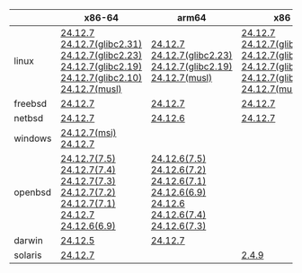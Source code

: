 ||x86-64|arm64|x86|ppc64le|armel|armv7|
| --- | --- | --- | --- | --- | --- | --- |
|linux|[24.12.7](https://github.com/roswell/sbcl_head/releases/download/24.12.7/sbcl-24.12.7-x86-64-linux-binary.tar.bz2)<br />[24.12.7(glibc2.31)](https://github.com/roswell/sbcl_head/releases/download/24.12.7/sbcl-24.12.7-x86-64-linux-glibc2.31-binary.tar.bz2)<br />[24.12.7(glibc2.23)](https://github.com/roswell/sbcl_head/releases/download/24.12.7/sbcl-24.12.7-x86-64-linux-glibc2.23-binary.tar.bz2)<br />[24.12.7(glibc2.19)](https://github.com/roswell/sbcl_head/releases/download/24.12.7/sbcl-24.12.7-x86-64-linux-glibc2.19-binary.tar.bz2)<br />[24.12.7(glibc2.10)](https://github.com/roswell/sbcl_head/releases/download/24.12.7/sbcl-24.12.7-x86-64-linux-glibc2.10-binary.tar.bz2)<br />[24.12.7(musl)](https://github.com/roswell/sbcl_head/releases/download/24.12.7/sbcl-24.12.7-x86-64-linux-musl-binary.tar.bz2)<br />|[24.12.7](https://github.com/roswell/sbcl_head/releases/download/24.12.7/sbcl-24.12.7-arm64-linux-binary.tar.bz2)<br />[24.12.7(glibc2.23)](https://github.com/roswell/sbcl_head/releases/download/24.12.7/sbcl-24.12.7-arm64-linux-glibc2.23-binary.tar.bz2)<br />[24.12.7(glibc2.19)](https://github.com/roswell/sbcl_head/releases/download/24.12.7/sbcl-24.12.7-arm64-linux-glibc2.19-binary.tar.bz2)<br />[24.12.7(musl)](https://github.com/roswell/sbcl_head/releases/download/24.12.7/sbcl-24.12.7-arm64-linux-musl-binary.tar.bz2)<br />|[24.12.7](https://github.com/roswell/sbcl_head/releases/download/24.12.7/sbcl-24.12.7-x86-linux-binary.tar.bz2)<br />[24.12.7(glibc2.31)](https://github.com/roswell/sbcl_head/releases/download/24.12.7/sbcl-24.12.7-x86-linux-glibc2.31-binary.tar.bz2)<br />[24.12.7(glibc2.23)](https://github.com/roswell/sbcl_head/releases/download/24.12.7/sbcl-24.12.7-x86-linux-glibc2.23-binary.tar.bz2)<br />[24.12.7(glibc2.19)](https://github.com/roswell/sbcl_head/releases/download/24.12.7/sbcl-24.12.7-x86-linux-glibc2.19-binary.tar.bz2)<br />[24.12.7(glibc2.10)](https://github.com/roswell/sbcl_head/releases/download/24.12.7/sbcl-24.12.7-x86-linux-glibc2.10-binary.tar.bz2)<br />[24.12.7(musl)](https://github.com/roswell/sbcl_head/releases/download/24.12.7/sbcl-24.12.7-x86-linux-musl-binary.tar.bz2)<br />|[24.12.7](https://github.com/roswell/sbcl_head/releases/download/24.12.7/sbcl-24.12.7-ppc64le-linux-binary.tar.bz2)<br />[24.12.7(glibc2.23)](https://github.com/roswell/sbcl_head/releases/download/24.12.7/sbcl-24.12.7-ppc64le-linux-glibc2.23-binary.tar.bz2)<br />[24.12.7(glibc2.19)](https://github.com/roswell/sbcl_head/releases/download/24.12.7/sbcl-24.12.7-ppc64le-linux-glibc2.19-binary.tar.bz2)<br />|[24.12.6](https://github.com/roswell/sbcl_head/releases/download/24.12.6/sbcl-24.12.6-armel-linux-binary.tar.bz2)<br />|[24.12.6](https://github.com/roswell/sbcl_head/releases/download/24.12.6/sbcl-24.12.6-armv7-linux-binary.tar.bz2)<br />|
|freebsd|[24.12.7](https://github.com/roswell/sbcl_head/releases/download/24.12.7/sbcl-24.12.7-x86-64-freebsd-binary.tar.bz2)<br />|[24.12.7](https://github.com/roswell/sbcl_head/releases/download/24.12.7/sbcl-24.12.7-arm64-freebsd-binary.tar.bz2)<br />|[24.12.7](https://github.com/roswell/sbcl_head/releases/download/24.12.7/sbcl-24.12.7-x86-freebsd-binary.tar.bz2)<br />||||
|netbsd|[24.12.7](https://github.com/roswell/sbcl_head/releases/download/24.12.7/sbcl-24.12.7-x86-64-netbsd-binary.tar.bz2)<br />|[24.12.6](https://github.com/roswell/sbcl_head/releases/download/24.12.6/sbcl-24.12.6-arm64-netbsd-binary.tar.bz2)<br />|[24.12.7](https://github.com/roswell/sbcl_head/releases/download/24.12.7/sbcl-24.12.7-x86-netbsd-binary.tar.bz2)<br />||||
|windows|[24.12.7(msi)](https://github.com/roswell/sbcl_head/releases/download/24.12.7/sbcl-24.12.7-x86-64-windows-binary.msi)<br />[24.12.7](https://github.com/roswell/sbcl_head/releases/download/24.12.7/sbcl-24.12.7-x86-64-windows-binary.tar.bz2)<br />||||||
|openbsd|[24.12.7(7.5)](https://github.com/roswell/sbcl_head/releases/download/24.12.7/sbcl-24.12.7-x86-64-openbsd-7.5-binary.tar.bz2)<br />[24.12.7(7.4)](https://github.com/roswell/sbcl_head/releases/download/24.12.7/sbcl-24.12.7-x86-64-openbsd-7.4-binary.tar.bz2)<br />[24.12.7(7.3)](https://github.com/roswell/sbcl_head/releases/download/24.12.7/sbcl-24.12.7-x86-64-openbsd-7.3-binary.tar.bz2)<br />[24.12.7(7.2)](https://github.com/roswell/sbcl_head/releases/download/24.12.7/sbcl-24.12.7-x86-64-openbsd-7.2-binary.tar.bz2)<br />[24.12.7(7.1)](https://github.com/roswell/sbcl_head/releases/download/24.12.7/sbcl-24.12.7-x86-64-openbsd-7.1-binary.tar.bz2)<br />[24.12.7](https://github.com/roswell/sbcl_head/releases/download/24.12.7/sbcl-24.12.7-x86-64-openbsd-binary.tar.bz2)<br />[24.12.6(6.9)](https://github.com/roswell/sbcl_head/releases/download/24.12.6/sbcl-24.12.6-x86-64-openbsd-6.9-binary.tar.bz2)<br />|[24.12.6(7.5)](https://github.com/roswell/sbcl_head/releases/download/24.12.6/sbcl-24.12.6-arm64-openbsd-7.5-binary.tar.bz2)<br />[24.12.6(7.2)](https://github.com/roswell/sbcl_head/releases/download/24.12.6/sbcl-24.12.6-arm64-openbsd-7.2-binary.tar.bz2)<br />[24.12.6(7.1)](https://github.com/roswell/sbcl_head/releases/download/24.12.6/sbcl-24.12.6-arm64-openbsd-7.1-binary.tar.bz2)<br />[24.12.6(6.9)](https://github.com/roswell/sbcl_head/releases/download/24.12.6/sbcl-24.12.6-arm64-openbsd-6.9-binary.tar.bz2)<br />[24.12.6](https://github.com/roswell/sbcl_head/releases/download/24.12.6/sbcl-24.12.6-arm64-openbsd-binary.tar.bz2)<br />[24.12.6(7.4)](https://github.com/roswell/sbcl_head/releases/download/24.12.6/sbcl-24.12.6-arm64-openbsd-7.4-binary.tar.bz2)<br />[24.12.6(7.3)](https://github.com/roswell/sbcl_head/releases/download/24.12.6/sbcl-24.12.6-arm64-openbsd-7.3-binary.tar.bz2)<br />|||||
|darwin|[24.12.5](https://github.com/roswell/sbcl_head/releases/download/24.12.5/sbcl-24.12.5-x86-64-darwin-binary.tar.bz2)<br />|[24.12.7](https://github.com/roswell/sbcl_head/releases/download/24.12.7/sbcl-24.12.7-arm64-darwin-binary.tar.bz2)<br />|||||
|solaris|[24.12.7](https://github.com/roswell/sbcl_head/releases/download/24.12.7/sbcl-24.12.7-x86-64-solaris-binary.tar.bz2)<br />||[2.4.9](https://github.com/roswell/sbcl_bin/releases/download/2.4.9/sbcl-2.4.9-x86-solaris-binary.tar.bz2)<br />||||
